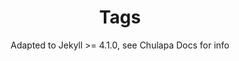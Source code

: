 ---
layout: cloudtag2
title: Tags
subtitle: Adapted to Jekyll >= 4.1.0, see Chulapa Docs for info
permalink: /tags
show_breadcrumb   : true
---